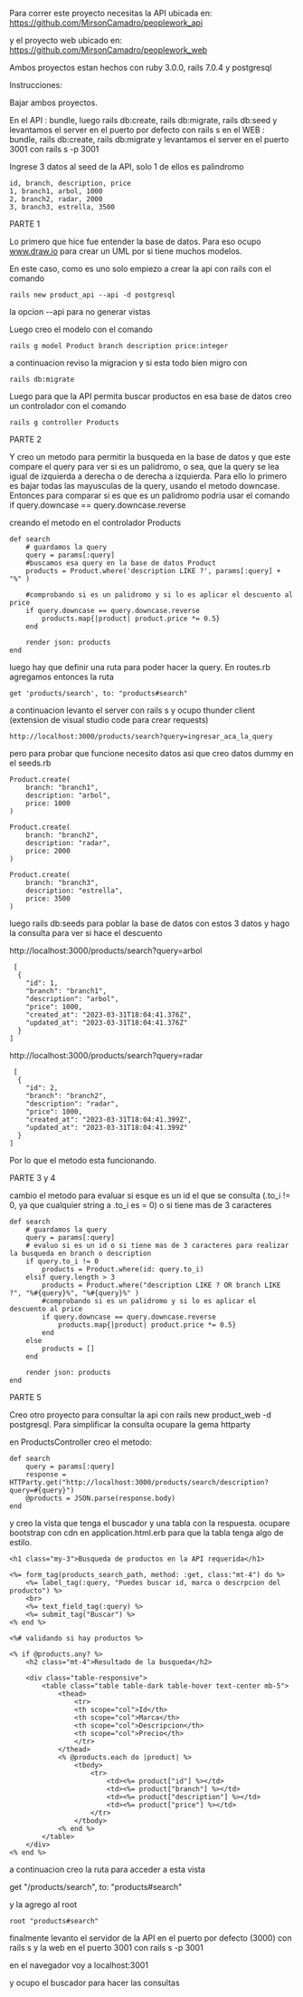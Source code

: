 Para correr este proyecto necesitas la API ubicada en: https://github.com/MirsonCamadro/peoplework_api

y el proyecto web ubicado en: https://github.com/MirsonCamadro/peoplework_web

Ambos proyectos estan hechos con ruby 3.0.0, rails 7.0.4 y postgresql

Instrucciones:

Bajar ambos proyectos.

En el API : 
    bundle, luego rails db:create, rails db:migrate, rails db:seed y levantamos el server en el puerto por defecto con rails s
en el WEB :
    bundle, rails db:create, rails db:migrate y levantamos el server en el puerto 3001 con rails s -p 3001

Ingrese 3 datos al seed de la API, solo 1 de ellos es palindromo

    id, branch, description, price
    1, branch1, arbol, 1000
    2, branch2, radar, 2000
    3, branch3, estrella, 3500


PARTE 1

Lo primero que hice fue entender la base de datos. Para eso ocupo www.draw.io para crear un UML por si tiene muchos modelos.

En este caso, como es uno solo empiezo a crear la api con rails con el comando

    rails new product_api --api -d postgresql

la opcion --api para no generar vistas

Luego creo el modelo con el comando

    rails g model Product branch description price:integer

a continuacion reviso la migracion y si esta todo bien migro con

    rails db:migrate

Luego para que la API permita buscar productos en esa base de datos creo un controlador con el comando

    rails g controller Products


PARTE 2

Y creo un metodo para permitir la busqueda en la base de datos y que este compare el query para ver si es un palidromo, o sea, que la query se lea igual de izquierda a derecha o de derecha a izquierda. Para ello lo primero es bajar todas las mayusculas de la query, usando el metodo downcase. Entonces para comparar si es que es un palidromo podria usar el comando
if query.downcase == query.downcase.reverse

creando el metodo en el controlador Products

    def search
        # guardamos la query
        query = params[:query]
        #buscamos esa query en la base de datos Product
        products = Product.where('description LIKE ?', params[:query] + "%" )
    
        #comprobando si es un palidromo y si lo es aplicar el descuento al price
        if query.downcase == query.downcase.reverse
            products.map{|product| product.price *= 0.5}
        end
    
        render json: products
    end

luego hay que definir una ruta para poder hacer la query. En routes.rb agregamos entonces la ruta

    get 'products/search', to: "products#search"

a continuacion levanto el server con rails s y ocupo thunder client (extension de visual studio code para crear requests)

    http://localhost:3000/products/search?query=ingresar_aca_la_query

pero para probar que funcione necesito datos asi que creo datos dummy en el seeds.rb

    Product.create(
        branch: "branch1",
        description: "arbol",
        price: 1000
    )

    Product.create(
        branch: "branch2",
        description: "radar",
        price: 2000
    )

    Product.create(
        branch: "branch3",
        description: "estrella",
        price: 3500
    )

luego rails db:seeds para poblar la base de datos con estos 3 datos
 y hago la consulta para ver si hace el descuento

 http://localhost:3000/products/search?query=arbol
 
     [
      {
        "id": 1,
        "branch": "branch1",
        "description": "arbol",
        "price": 1000,
        "created_at": "2023-03-31T18:04:41.376Z",
        "updated_at": "2023-03-31T18:04:41.376Z"
      }
    ]
    
 http://localhost:3000/products/search?query=radar

     [
      {
        "id": 2,
        "branch": "branch2",
        "description": "radar",
        "price": 1000,
        "created_at": "2023-03-31T18:04:41.399Z",
        "updated_at": "2023-03-31T18:04:41.399Z"
      }
    ]

Por lo que el metodo esta funcionando.

PARTE 3 y 4

cambio el metodo para evaluar si esque es un id el que se consulta (.to_i != 0, ya que cualquier string a .to_i es = 0) o si tiene mas de 3 caracteres

    def search
        # guardamos la query
        query = params[:query]
        # evaluo si es un id o si tiene mas de 3 caracteres para realizar la busqueda en branch o description
        if query.to_i != 0
            products = Product.where(id: query.to_i)
        elsif query.length > 3
            products = Product.where("description LIKE ? OR branch LIKE ?", "%#{query}%", "%#{query}%" )
            #comprobando si es un palidromo y si lo es aplicar el descuento al price
            if query.downcase == query.downcase.reverse
                products.map{|product| product.price *= 0.5}
            end    
        else
            products = []
        end
    
        render json: products
    end


PARTE 5

Creo otro proyecto para consultar la api con rails new product_web -d postgresql. Para simplificar la consulta ocupare la gema httparty

en ProductsController creo el metodo:

    def search
        query = params[:query]
        response = HTTParty.get("http://localhost:3000/products/search/description?query=#{query}")
        @products = JSON.parse(response.body)
    end


y creo la vista que tenga el buscador y una tabla con la respuesta. ocupare bootstrap con cdn en application.html.erb para que la tabla tenga algo de estilo.

    <h1 class="my-3">Busqueda de productos en la API requerida</h1>

    <%= form_tag(products_search_path, method: :get, class:"mt-4") do %>
        <%= label_tag(:query, "Puedes buscar id, marca o descrpcion del producto") %>
        <br>
        <%= text_field_tag(:query) %>
        <%= submit_tag("Buscar") %>
    <% end %>

    <%# validando si hay productos %>

    <% if @products.any? %>
        <h2 class="mt-4">Resultado de la busqueda</h2>

        <div class="table-responsive">
            <table class="table table-dark table-hover text-center mb-5">
                <thead>
                    <tr>
                    <th scope="col">Id</th>
                    <th scope="col">Marca</th>
                    <th scope="col">Descripcion</th>
                    <th scope="col">Precio</th>
                    </tr>
                </thead>
                <% @products.each do |product| %>
                    <tbody>
                        <tr>
                            <td><%= product["id"] %></td>
                            <td><%= product["branch"] %></td>
                            <td><%= product["description"] %></td>
                            <td><%= product["price"] %></td>
                        </tr>
                    </tbody>
                <% end %>
            </table>
        </div>
    <% end %>

a continuacion creo la ruta para acceder a esta vista

  get "/products/search", to: "products#search"

y la agrego al root

    root "products#search"

finalmente levanto el servidor de la API en el puerto por defecto (3000) con rails s
y la web en el puerto 3001 con rails s -p 3001

en el navegador voy a localhost:3001

y ocupo el buscador para hacer las consultas
